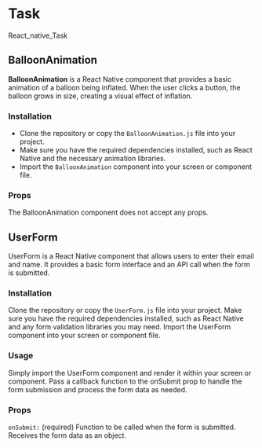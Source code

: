 # Task
React_native_Task
## BalloonAnimation
**BalloonAnimation** is a React Native component that provides a basic animation of a balloon being inflated. When the user clicks a button, the balloon grows in size, creating a visual effect of inflation.
### Installation
- Clone the repository or copy the ```BalloonAnimation.js``` file into your project.
- Make sure you have the required dependencies installed, such as React Native and the necessary animation libraries.
- Import the ```BalloonAnimation``` component into your screen or component file.
### Props
The BalloonAnimation component does not accept any props.

## UserForm
UserForm is a React Native component that allows users to enter their email and name. It provides a basic form interface and an API call when the form is submitted.

### Installation
Clone the repository or copy the ```UserForm.js``` file into your project.
Make sure you have the required dependencies installed, such as React Native and any form validation libraries you may need.
Import the UserForm component into your screen or component file.

### Usage
Simply import the UserForm component and render it within your screen or component. Pass a callback function to the onSubmit prop to handle the form submission and process the form data as needed.

### Props
```onSubmit:``` (required) Function to be called when the form is submitted. Receives the form data as an object.
